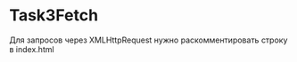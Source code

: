 # Task3Fetch

Для запросов через XMLHttpRequest нужно раскомментировать строку <script src="./scriptXML.js"></script>  в index.html
